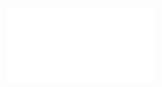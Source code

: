![Proposition 153. This view of the Kingdom with its two classes, the translated and dead saints, glorified, forming one class, and mortal men the other, is forcibly represented in the transfiguration.](Proposition%20153.%20This%20view%20of%20the%20Kingdom%20with%20its%20two%20classes,%20the%20translated%20and%20dead%20saints,%20glorified,%20forming%20one%20class,%20and%20mortal%20men%20the%20other,%20is%20forcibly%20represented%20in%20the%20transfiguration..md)
